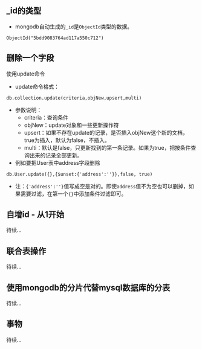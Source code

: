 ## _id的类型
* mongodb自动生成的```_id```是```ObjectId```类型的数据。
```
ObjectId("5bdd9083764ad117a550c712")
```

## 删除一个字段
使用update命令
* update命令格式：
```
db.collection.update(criteria,objNew,upsert,multi)
```
* 参数说明：
    - criteria：查询条件
    - objNew：update对象和一些更新操作符
    - upsert：如果不存在update的记录，是否插入objNew这个新的文档，true为插入，默认为false，不插入。
    - multi：默认是false，只更新找到的第一条记录。如果为true，把按条件查询出来的记录全部更新。
* 例如要把User表中address字段删除
```
db.User.update({},{$unset:{'address':''}},false, true)
```
* 注：```{'address':''}```值写成空是对的。即使```address```值不为空也可以删掉，如果需要过滤，在第一个```{}```中添加条件过滤即可。

## 自增id - 从1开始
待续...

## 联合表操作
待续...

## 使用mongodb的分片代替mysql数据库的分表
待续...

## 事物
待续...
